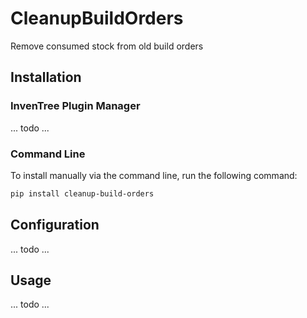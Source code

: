 # CleanupBuildOrders

Remove consumed stock from old build orders

## Installation

### InvenTree Plugin Manager

... todo ...

### Command Line 

To install manually via the command line, run the following command:

```bash
pip install cleanup-build-orders
```

## Configuration

... todo ...

## Usage

... todo ...
